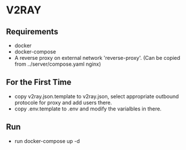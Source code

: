 # V2RAY
## Requirements
  - docker
  - docker-compose
  - A reverse proxy on external network 'reverse-proxy'. (Can be copied from ../server/compose.yaml nginx)
## For the First Time
  - copy v2ray.json.template to v2ray.json, select appropriate outbound protocole for proxy and add users there.
  - copy .env.template to .env and modify the varialbles in there.

## Run
  - run docker-compose up -d
